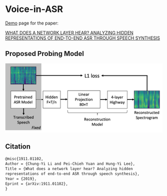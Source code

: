 # Voice-in-ASR
[Demo](https://yuanpj.github.io/Voice-in-ASR/) page for the paper:

[WHAT DOES A NETWORK LAYER HEAR? ANALYZING HIDDEN REPRESENTATIONS OF END-TO-END ASR THROUGH SPEECH SYNTHESIS](https://arxiv.org/abs/1911.01102)



## Proposed Probing Model
![Probing Model](images/reconstruct.png)

## Citation
```
@misc{1911.01102,
Author = {Chung-Yi Li and Pei-Chieh Yuan and Hung-Yi Lee},
Title = {What does a network layer hear? Analyzing hidden representations of end-to-end ASR through speech synthesis},
Year = {2019},
Eprint = {arXiv:1911.01102},
}
```
